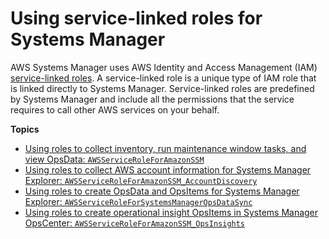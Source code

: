 # Using service\-linked roles for Systems Manager<a name="using-service-linked-roles"></a>

AWS Systems Manager uses AWS Identity and Access Management \(IAM\) [service\-linked roles](https://docs.aws.amazon.com/IAM/latest/UserGuide/id_roles_terms-and-concepts.html#iam-term-service-linked-role)\. A service\-linked role is a unique type of IAM role that is linked directly to Systems Manager\. Service\-linked roles are predefined by Systems Manager and include all the permissions that the service requires to call other AWS services on your behalf\. 

**Topics**
+ [Using roles to collect inventory, run maintenance window tasks, and view OpsData: `AWSServiceRoleForAmazonSSM`](using-service-linked-roles-service-action-1.md)
+ [Using roles to collect AWS account information for Systems Manager Explorer: `AWSServiceRoleForAmazonSSM_AccountDiscovery`](using-service-linked-roles-service-action-2.md)
+ [Using roles to create OpsData and OpsItems for Systems Manager Explorer: `AWSServiceRoleForSystemsManagerOpsDataSync`](using-service-linked-roles-service-action-3.md)
+ [Using roles to create operational insight OpsItems in Systems Manager OpsCenter: `AWSServiceRoleForAmazonSSM_OpsInsights`](using-service-linked-roles-service-action-4.md)